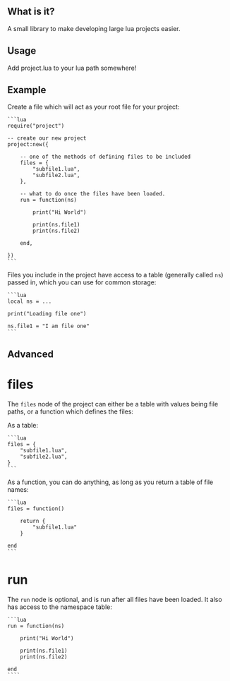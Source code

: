 What is it?
--------------

A small library to make developing large lua projects easier.

Usage
--------------
Add project.lua to your lua path somewhere!

Example
--------------

Create a file which will act as your root file for your project:

	```lua
	require("project")

	-- create our new project
	project:new({

		-- one of the methods of defining files to be included
		files = {
			"subfile1.lua",
			"subfile2.lua",
		},

		-- what to do once the files have been loaded.
		run = function(ns)

			print("Hi World")

			print(ns.file1)
			print(ns.file2)

		end,

	}) 
	```

Files you include in the project have access to a table (generally called `ns`) passed in, which you can use for common storage:
		
	```lua
	local ns = ...
	
	print("Loading file one")
	
	ns.file1 = "I am file one"
	```

Advanced
--------------

files
=====

The `files` node of the project can either be a table with values being file paths, or a function which defines the files:

As a table:

	```lua
	files = {
		"subfile1.lua",
		"subfile2.lua",
	}
	```

As a function, you can do anything, as long as you return a table of file names:

	```lua
	files = function()

		return {
			"subfile1.lua"
		}

	end
	```

run
=====

The `run` node is optional, and is run after all files have been loaded.  It also has access to the namespace table:

	```lua
	run = function(ns)

		print("Hi World")

		print(ns.file1)
		print(ns.file2)

	end
	````

	